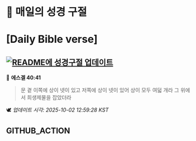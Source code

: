 # 🙏 매일의 성경 구절
# [Daily Bible verse]
## [![README에 성경구절 업데이트](https://github.com/DONGSUKA/first_test/actions/workflows/update-readme-bible.yml/badge.svg)](https://github.com/DONGSUKA/first_test/actions/workflows/update-readme-bible.yml)
<!-- START_BIBLE_VERSE -->
📖 **에스겔 40:41**
> 문 곁 이쪽에 상이 넷이 있고 저쪽에 상이 넷이 있어 상이 모두 여덟 개라 그 위에서 희생제물을 잡았더라

🕊️ _업데이트 시각: 2025-10-02 12:59:28 KST_
  <!-- END_BIBLE_VERSE -->
## GITHUB_ACTION
